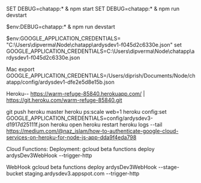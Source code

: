 SET DEBUG=chatapp:* & npm start
SET DEBUG=chatapp:* & npm run devstart

$env:DEBUG=chatapp:* & npm run devstart

$env:GOOGLE_APPLICATION_CREDENTIALS= "C:\Users\dipverma\Node\chatapp\ardysdev1-f045d2c6330e.json"
set GOOGLE_APPLICATION_CREDENTIALS=C:\Users\dipverma\Node\chatapp\ardysdev1-f045d2c6330e.json

Mac
export GOOGLE_APPLICATION_CREDENTIALS=/Users/diprish/Documents/Node/chatapp/config/ardysdev1-dfe2e5d8e15b.json

Heroku--
https://warm-refuge-85840.herokuapp.com/ | https://git.heroku.com/warm-refuge-85840.git

git push heroku master
heroku ps:scale web=1
heroku config:set GOOGLE_APPLICATION_CREDENTIALS=config/ardysdev3-d1917d25111f.json
heroku open
heroku restart
heroku logs --tail
https://medium.com/@naz_islam/how-to-authenticate-google-cloud-services-on-heroku-for-node-js-app-dda9f4eda798

Cloud Functions:
Deployment:
gcloud beta functions deploy ardysDev3WebHook --trigger-http

WebHook
gcloud beta functions deploy ardysDev3WebHook --stage-bucket staging.ardysdev3.appspot.com --trigger-http
